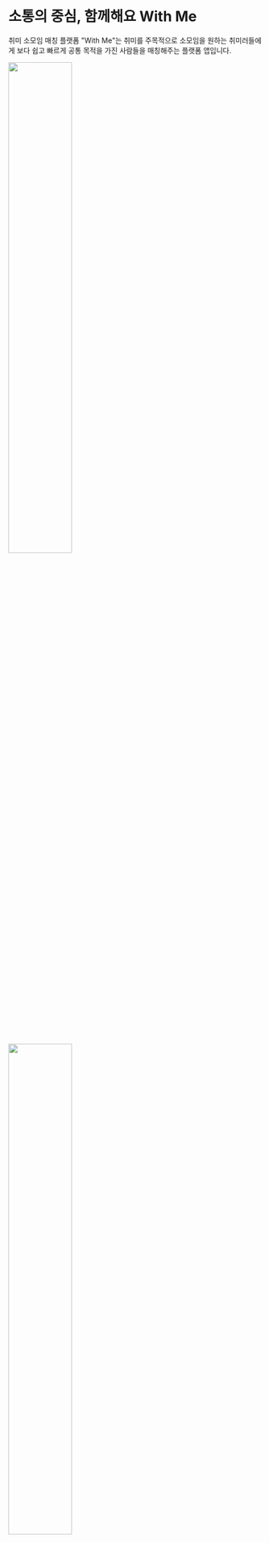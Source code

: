 # 소통의 중심, 함께해요 With Me

취미 소모임 매칭 플랫폼 "With Me"는 
취미를 주목적으로 소모임을 원하는 취미러들에게
보다 쉽고 빠르게 공통 목적을 가진 사람들을 
매칭해주는 플랫폼 앱입니다. 

<img src="https://user-images.githubusercontent.com/88698607/214502475-b5a8888b-7668-4277-b2e6-4e5e35ac5fa9.jpg" width="50%" height="50%">
<img src="https://user-images.githubusercontent.com/88698607/214502584-9598da83-21b0-4a76-96a8-aa6291495763.jpg" width="50%" height="50%">


playstore 링크

우리 앱의 특징

기술 스택

스크린샷

initalization

팀원소개



